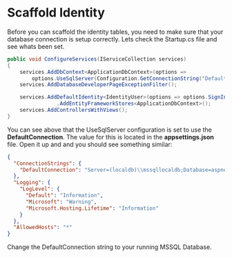 # Scaffold Identity

Before you can scaffold the identity tables, you need to make sure that your database connection is setup correctly. Lets check the Startup.cs file and see whats been set. 

```csharp
public void ConfigureServices(IServiceCollection services)
{
    services.AddDbContext<ApplicationDbContext>(options =>
        options.UseSqlServer(Configuration.GetConnectionString("DefaultConnection")));
    services.AddDatabaseDeveloperPageExceptionFilter();

    services.AddDefaultIdentity<IdentityUser>(options => options.SignIn.RequireConfirmedAccount = true)
                .AddEntityFrameworkStores<ApplicationDbContext>();
    services.AddControllersWithViews();
}
```

You can see above that the UseSqlServer configuration is set to use the <strong>DefaultConnection</strong>. The value for this is located in the <strong>appsettings.json</strong> file. Open it up and and you should see something similar:

```json
{
  "ConnectionStrings": {
    "DefaultConnection": "Server=(localdb)\\mssqllocaldb;Database=aspnet-MVCAuthExample-C8303DD1-4295-49C2-8F96-93B10D88543F;Trusted_Connection=True;MultipleActiveResultSets=true"
  },
  "Logging": {
    "LogLevel": {
      "Default": "Information",
      "Microsoft": "Warning",
      "Microsoft.Hosting.Lifetime": "Information"
    }
  },
  "AllowedHosts": "*"
}
```

Change the DefaultConnection string to your running MSSQL Database. 

```json

```

